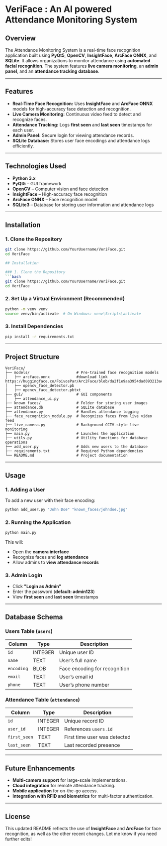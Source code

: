 # VeriFace : An AI powered Attendance Monitoring System

## Overview
The Attendance Monitoring System is a real-time face recognition application built using **PyQt5**, **OpenCV**, **InsightFace**, **ArcFace ONNX**, and **SQLite**. It allows organizations to monitor attendance using **automated facial recognition**. The system features **live camera monitoring**, an **admin panel**, and an **attendance tracking database**.

---

## Features

- **Real-Time Face Recognition:** Uses **InsightFace** and **ArcFace ONNX** models for high-accuracy face detection and recognition.
- **Live Camera Monitoring:** Continuous video feed to detect and recognize faces.
- **Attendance Tracking:** Logs **first seen** and **last seen** timestamps for each user.
- **Admin Panel:** Secure login for viewing attendance records.
- **SQLite Database:** Stores user face encodings and attendance logs efficiently.

---

## Technologies Used

- **Python 3.x**
- **PyQt5** – GUI framework
- **OpenCV** – Computer vision and face detection
- **InsightFace** – High-accuracy face recognition
- **ArcFace ONNX** – Face recognition model
- **SQLite3** – Database for storing user information and attendance logs

---

## Installation

### 1. Clone the Repository
```bash
git clone https://github.com/YourUsername/VeriFace.git
cd VeriFace

## Installation

### 1. Clone the Repository
```bash
git clone https://github.com/YourUsername/VeriFace.git
cd VeriFace
```

### 2. Set Up a Virtual Environment (Recommended)
```bash
python -m venv venv
source venv/bin/activate  # On Windows: venv\Scripts\activate
```

### 3. Install Dependencies
```bash
pip install -r requirements.txt
```

---

## Project Structure

```
VeriFace/
├── models/                     # Pre-trained face recognition models
│   ├── arcface.onnx            #download link https://huggingface.co/FoivosPar/Arc2Face/blob/da2f1e9aa3954dad093213acfc9ae75a68da6ffd/arcface.onnx
│   ├── opencv_face_detector.pb
|   ├── opencv_face_detector.pbtxt
├── gui/                        # GUI components
│   ├── attendance_ui.py  
├── known_faces/                # Folder for storing user images
├── attendance.db               # SQLite database
├── attendance.py               # Handles attendance logging
├── face_recognition_module.py  # Recognizes faces from live video feed
├── live_camera.py              # Background CCTV-style live monitoring
├── main.py                     # Launches the application
├── utils.py                    # Utility functions for database operations
├── add_user.py                 # Adds new users to the database
├── requirements.txt            # Required Python dependencies
└── README.md                   # Project documentation
```

---

## Usage

### 1. Adding a User
To add a new user with their face encoding:
```bash
python add_user.py "John Doe" "known_faces/johndoe.jpg"
```

### 2. Running the Application
```bash
python main.py
```
This will:
- Open the **camera interface**
- Recognize faces and **log attendance**
- Allow admins to **view attendance records**

### 3. Admin Login
- Click **"Login as Admin"**
- Enter the password (**default: admin123**)
- View **first seen** and **last seen** timestamps

---

## Database Schema

### Users Table (`users`)
| Column  | Type    | Description        |
|---------|--------|--------------------|
| `id`    | INTEGER | Unique user ID |
| `name`  | TEXT   | User’s full name  |
| `encoding` | BLOB | Face encoding for recognition |
| `email`  | TEXT   | User’s email id  |
| `phone` | TEXT | User’s phone number |


### Attendance Table (`attendance`)
| Column  | Type    | Description        |
|---------|--------|--------------------|
| `id`    | INTEGER | Unique record ID |
| `user_id` | INTEGER | References `users.id` |
| `first_seen` | TEXT | First time user was detected |
| `last_seen` | TEXT | Last recorded presence |

---

## Future Enhancements

- **Multi-camera support** for large-scale implementations.
- **Cloud integration** for remote attendance tracking.
- **Mobile application** for on-the-go access.
- **Integration with RFID and biometrics** for multi-factor authentication.

---

## License
This updated README reflects the use of **InsightFace** and **ArcFace** for face recognition, as well as the other recent changes. Let me know if you need further edits!


